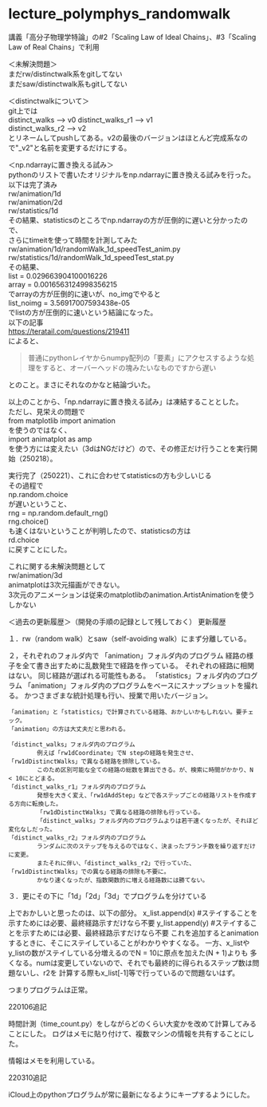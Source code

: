 # lecture_polymphys_randomwalk

講義「高分子物理学特論」の#2「Scaling Law of Ideal Chains」、#3「Scaling Law of Real Chains」で利用

＜未解決問題＞  
まだrw/distinctwalk系をgitしてない  
まだsaw/distinctwalk系もgitしてない

＜distinctwalkについて＞  
git上では  
distinct_walks --> v0
distinct_walks_r1 --> v1  
distinct_walks_r2 --> v2  
とリネームしてpushしてある。v2の最後のバージョンはほとんど完成系なので"_v2"と名前を変更するだけにする。

＜np.ndarrayに置き換える試み＞  
pythonのリストで書いたオリジナルをnp.ndarrayに置き換える試みを行った。  
以下は完了済み  
rw/animation/1d  
rw/animation/2d  
rw/statistics/1d  
その結果、statisticsのところでnp.ndarrayの方が圧倒的に遅いと分かったので、  
さらにtimeitを使って時間を計測してみた  
rw/animation/1d/randomWalk_1d_speedTest_anim.py  
rw/statistics/1d/randomWalk_1d_speedTest_stat.py  
その結果、  
list =  0.029663904100016226  
array =  0.0016563124998356215  
でarrayの方が圧倒的に速いが、no_imgでやると  
list_noimg =  3.56917007593438e-05  
でlistの方が圧倒的に速いという結論になった。  
以下の記事  
<https://teratail.com/questions/219411>  
によると、  
> 普通にpythonレイヤからnumpy配列の「要素」にアクセスするような処理をすると、オーバーヘッドの塊みたいなものですから遅い

とのこと。まさにそれなのかなと結論づいた。  

以上のことから、「np.ndarrayに置き換える試み」は凍結することとした。  
ただし、見栄えの問題で  
from matplotlib import animation  
を使うのではなく、  
import animatplot as amp  
を使う方には変えたい（3dはNGだけど）ので、その修正だけ行うことを実行開始（250218）。  

実行完了（250221）、これに合わせてstatisticsの方も少しいじる  
その過程で    
np.random.choice  
が遅いということ、  
rng = np.random.default_rng()  
rng.choice()  
も速くはないということが判明したので、statisticsの方は  
rd.choice  
に戻すことにした。  

これに関する未解決問題として  
rw/animation/3d  
animatplotは3次元描画ができない。  
3次元のアニメーションは従来のmatplotlibのanimation.ArtistAnimationを使うしかない

＜過去の更新履歴＞（開発の手順の記録として残しておく）
更新履歴

１．rw（random walk）とsaw（self-avoiding walk）にまず分離している。

２，それぞれのフォルダ内で
	「animation」フォルダ内のプログラム
			経路の様子を全て書き出すために乱数発生で経路を作っている。
			それぞれの経路に相関はない。
			同じ経路が選ばれる可能性もある。
	「statistics」フォルダ内のプログラム
			「animation」フォルダ内のプログラムをベースにスナップショットを撮れる。
			かつさまざまな統計処理も行い、授業で用いたバージョン。

	「animation」と「statistics」で計算されている経路、おかしいかもしれない。要チェック。
	「animation」の方は大丈夫だと思われる。

	「distinct_walks」フォルダ内のプログラム
			例えば「rw1dCoordinate」でN stepの経路を発生させ、「rw1dDistinctWalks」で異なる経路を排除している。
			このため区別可能な全ての経路の総数を算出できる。が、検索に時間がかかり、N < 10にとどまる。
	「distinct_walks_r1」フォルダ内のプログラム
			発想を大きく変え、「rw1dAddStep」などで各ステップごとの経路リストを作成する方向に転換した。
			「rw1dDistinctWalks」で異なる経路の排除も行っている。
			「distinct_walks」フォルダ内のプログラムよりは若干速くなったが、それほど変化なしだった。
	「distinct_walks_r2」フォルダ内のプログラム
			ランダムに次のステップを与えるのではなく、決まったブランチ数を繰り返すだけに変更。
			またそれに伴い、「distinct_walks_r2」で行っていた、「rw1dDistinctWalks」での異なる経路の排除も不要に。
			かなり速くなったが、指数関数的に増える経路数には勝てない。

３．更にその下に「1d」「2d」「3d」でプログラムを分けている

上でおかしいと思ったのは、以下の部分。
       x_list.append(x) #ステイすることを示すためには必要、最終経路示すだけなら不要
       y_list.append(y) #ステイすることを示すためには必要、最終経路示すだけなら不要
これを追加するとanimationするときに、そこにステイしていることがわかりやすくなる。
一方、x_listやy_listの数がステイしている分増えるのでN = 10に原点を加えた(N + 1)よりも
多くなる。numは変更していないので、それでも最終的に得られるステップ数は問題ないし、r2を
計算する際もx_list[-1]等で行っているので問題ないはず。

つまりプログラムは正常。

220106追記

時間計測（time_count.py）をしながらどのくらい大変かを改めて計算してみることにした。
ログはメモに貼り付けて、複数マシンの情報を共有することにした。

情報はメモを利用している。

220310追記

iCloud上のpythonプログラムが常に最新になるようにキープするようにした。
